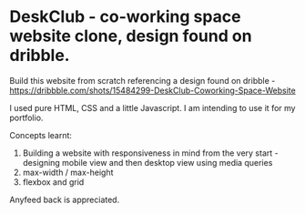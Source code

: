 # DeskClub - co-working space website clone, design found on dribble.

Build this website from scratch referencing a design found on dribble - https://dribbble.com/shots/15484299-DeskClub-Coworking-Space-Website

I used pure HTML, CSS and a little Javascript. I am intending to use it for my portfolio. 

Concepts learnt:
1. Building a website with responsiveness in mind from the very start - designing mobile view and then desktop view using media queries
2. max-width / max-height
3. flexbox and grid


Anyfeed back is appreciated.
